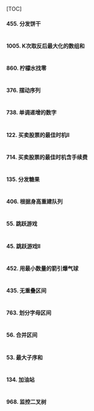 [TOC]
#### 455. 分发饼干
```c++

```

#### 1005. K次取反后最大化的数组和
```c++

```

#### 860. 柠檬水找零
```c++

```

#### 376. 摆动序列
```c++

```

#### 738. 单调递增的数字
```c++

```

#### 122. 买卖股票的最佳时机II
```c++

```

#### 714. 买卖股票的最佳时机含手续费
```c++

```

#### 135. 分发糖果
```c++

```

#### 406. 根据身高重建队列
```c++

```

#### 55. 跳跃游戏
```c++

```

#### 45. 跳跃游戏II
```c++

```

#### 452. 用最小数量的箭引爆气球
```c++

```

#### 435. 无重叠区间
```c++

```

#### 763. 划分字母区间
```c++

```

#### 56. 合并区间
```c++

```

#### 53. 最大子序和
```c++

```

#### 134. 加油站
```c++

```

#### 968. 监控二叉树
```c++

```
